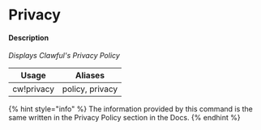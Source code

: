 # Privacy

#### Description

 _Displays Clawful's Privacy Policy_

| Usage | Aliases |
| :---: | :---: |
| cw!privacy | policy, privacy |

{% hint style="info" %}
The information provided by this command is the same written in the Privacy Policy section in the Docs.
{% endhint %}

